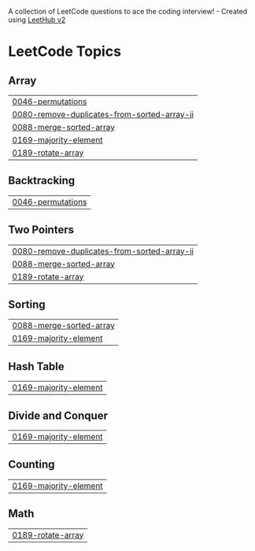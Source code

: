 A collection of LeetCode questions to ace the coding interview! - Created using [LeetHub v2](https://github.com/arunbhardwaj/LeetHub-2.0)
<!---LeetCode Topics Start-->
# LeetCode Topics
## Array
|  |
| ------- |
| [0046-permutations](https://github.com/Meghul/leetcode/tree/master/0046-permutations) |
| [0080-remove-duplicates-from-sorted-array-ii](https://github.com/Meghul/leetcode/tree/master/0080-remove-duplicates-from-sorted-array-ii) |
| [0088-merge-sorted-array](https://github.com/Meghul/leetcode/tree/master/0088-merge-sorted-array) |
| [0169-majority-element](https://github.com/Meghul/leetcode/tree/master/0169-majority-element) |
| [0189-rotate-array](https://github.com/Meghul/leetcode/tree/master/0189-rotate-array) |
## Backtracking
|  |
| ------- |
| [0046-permutations](https://github.com/Meghul/leetcode/tree/master/0046-permutations) |
## Two Pointers
|  |
| ------- |
| [0080-remove-duplicates-from-sorted-array-ii](https://github.com/Meghul/leetcode/tree/master/0080-remove-duplicates-from-sorted-array-ii) |
| [0088-merge-sorted-array](https://github.com/Meghul/leetcode/tree/master/0088-merge-sorted-array) |
| [0189-rotate-array](https://github.com/Meghul/leetcode/tree/master/0189-rotate-array) |
## Sorting
|  |
| ------- |
| [0088-merge-sorted-array](https://github.com/Meghul/leetcode/tree/master/0088-merge-sorted-array) |
| [0169-majority-element](https://github.com/Meghul/leetcode/tree/master/0169-majority-element) |
## Hash Table
|  |
| ------- |
| [0169-majority-element](https://github.com/Meghul/leetcode/tree/master/0169-majority-element) |
## Divide and Conquer
|  |
| ------- |
| [0169-majority-element](https://github.com/Meghul/leetcode/tree/master/0169-majority-element) |
## Counting
|  |
| ------- |
| [0169-majority-element](https://github.com/Meghul/leetcode/tree/master/0169-majority-element) |
## Math
|  |
| ------- |
| [0189-rotate-array](https://github.com/Meghul/leetcode/tree/master/0189-rotate-array) |
<!---LeetCode Topics End-->